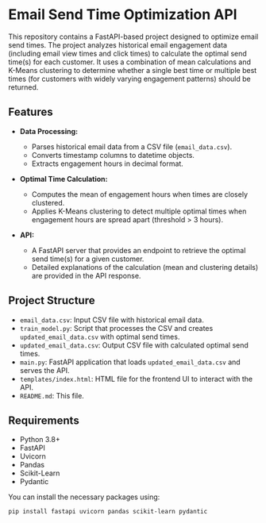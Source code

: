 # Email Send Time Optimization API

This repository contains a FastAPI-based project designed to optimize email send times. The project analyzes historical email engagement data (including email view times and click times) to calculate the optimal send time(s) for each customer. It uses a combination of mean calculations and K-Means clustering to determine whether a single best time or multiple best times (for customers with widely varying engagement patterns) should be returned.

## Features

- **Data Processing:**  
  - Parses historical email data from a CSV file (`email_data.csv`).
  - Converts timestamp columns to datetime objects.
  - Extracts engagement hours in decimal format.

- **Optimal Time Calculation:**  
  - Computes the mean of engagement hours when times are closely clustered.
  - Applies K-Means clustering to detect multiple optimal times when engagement hours are spread apart (threshold > 3 hours).

- **API:**  
  - A FastAPI server that provides an endpoint to retrieve the optimal send time(s) for a given customer.
  - Detailed explanations of the calculation (mean and clustering details) are provided in the API response.

## Project Structure

- `email_data.csv`: Input CSV file with historical email data.
- `train_model.py`: Script that processes the CSV and creates `updated_email_data.csv` with optimal send times.
- `updated_email_data.csv`: Output CSV file with calculated optimal send times.
- `main.py`: FastAPI application that loads `updated_email_data.csv` and serves the API.
- `templates/index.html`: HTML file for the frontend UI to interact with the API.
- `README.md`: This file.

## Requirements

- Python 3.8+
- FastAPI
- Uvicorn
- Pandas
- Scikit-Learn
- Pydantic

You can install the necessary packages using:

```bash
pip install fastapi uvicorn pandas scikit-learn pydantic
